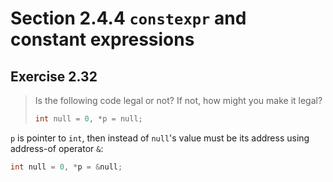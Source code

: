 # Section 2.4.4 `constexpr` and constant expressions

## Exercise 2.32

> Is the following code legal or not? If not, how might you make it legal?
>
> ```cpp
> int null = 0, *p = null;
> ```

`p` is pointer to `int`, then instead of `null`'s value must be its address using address-of operator `&`:
```cpp
int null = 0, *p = &null;
```
